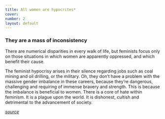 ```yaml
---
title: All women are hypocrites*
cover: 
number: 2
layout: default
---
```


### They are a mass of inconsistency

There are numerical disparities in every walk of life, but feminists focus only on those situations in which women are apparently oppressed, and which benefit their cause.

The feminist hypocrisy arises in their silence regarding jobs such as coal mining and oil drilling, or the military. Oh, they don’t have a problem with the massive gender imbalance in these careers, because they’re dangerous, challenging and requiring of immense bravery and strength. This is because the imbalance is beneficial to women.
There is a core of hate within feminism. It is a plague upon the world. It is dishonest, cultish and detrimental to the advancement of society.


[*source*](https://medium.com/@snrckrd/the-hypocrisy-of-modern-feminism-and-the-equality-movement-be0aef2a54f5)